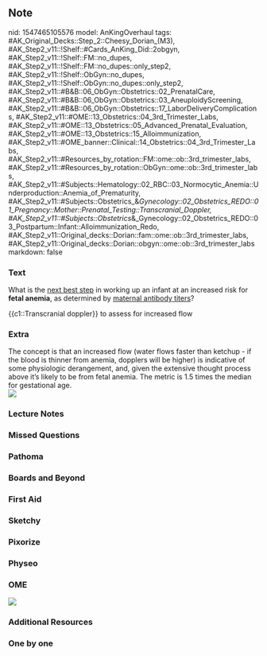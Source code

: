 ## Note
nid: 1547465105576
model: AnKingOverhaul
tags: #AK_Original_Decks::Step_2::Cheesy_Dorian_(M3), #AK_Step2_v11::!Shelf::#Cards_AnKing_Did::2obgyn, #AK_Step2_v11::!Shelf::FM::no_dupes, #AK_Step2_v11::!Shelf::FM::no_dupes::only_step2, #AK_Step2_v11::!Shelf::ObGyn::no_dupes, #AK_Step2_v11::!Shelf::ObGyn::no_dupes::only_step2, #AK_Step2_v11::#B&B::06_ObGyn::Obstetrics::02_PrenatalCare, #AK_Step2_v11::#B&B::06_ObGyn::Obstetrics::03_AneuploidyScreening, #AK_Step2_v11::#B&B::06_ObGyn::Obstetrics::17_LaborDeliveryComplications, #AK_Step2_v11::#OME::13_Obstetrics::04_3rd_Trimester_Labs, #AK_Step2_v11::#OME::13_Obstetrics::05_Advanced_Prenatal_Evaluation, #AK_Step2_v11::#OME::13_Obstetrics::15_Alloimmunization, #AK_Step2_v11::#OME_banner::Clinical::14_Obstetrics::04_3rd_Trimester_Labs, #AK_Step2_v11::#Resources_by_rotation::FM::ome::ob::3rd_trimester_labs, #AK_Step2_v11::#Resources_by_rotation::ObGyn::ome::ob::3rd_trimester_labs, #AK_Step2_v11::#Subjects::Hematology::02_RBC::03_Normocytic_Anemia::Underproduction::Anemia_of_Prematurity, #AK_Step2_v11::#Subjects::Obstetrics_&_Gynecology::02_Obstetrics_REDO::01_Pregnancy::Mother::Prenatal_Testing::Transcranial_Doppler, #AK_Step2_v11::#Subjects::Obstetrics_&_Gynecology::02_Obstetrics_REDO::03_Postpartum::Infant::Alloimmunization_Redo, #AK_Step2_v11::Original_decks::Dorian::fam::ome::ob::3rd_trimester_labs, #AK_Step2_v11::Original_decks::Dorian::obgyn::ome::ob::3rd_trimester_labs
markdown: false

### Text
What is the <u>next best step</u> in working up an infant at an
increased risk for <b>fetal anemia</b>, as determined by
<u>maternal antibody titers</u>?
<div>
  {{c1::Transcranial doppler}} to assess for increased flow
</div>

### Extra
<div>
  <div>
    The concept is that an increased flow (water flows faster than
    ketchup - if the blood is thinner from anemia, dopplers will be
    higher) is indicative of some physiologic derangement, and,
    given the extensive thought process above it’s likely to be
    from fetal anemia. The metric is 1.5 times the median for
    gestational age.
  </div>
</div><img src="paste-3672197038876.jpg">

### Lecture Notes


### Missed Questions


### Pathoma


### Boards and Beyond


### First Aid


### Sketchy


### Pixorize


### Physeo


### OME
<div class="ome-widget">
  <a href=
  "https://onlinemeded.org/spa/obstetrics/3rd-trimester-labs/acquire?ref=anki">
  <img src="_OME_AnkiFlashcards_Lesson_4.png"></a>
</div>

### Additional Resources


### One by one

